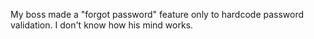 My boss made a "forgot password" feature only to hardcode password validation. I don't know how his mind works.
